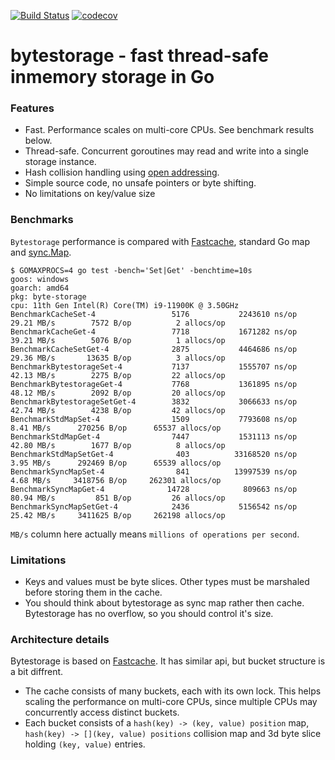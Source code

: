 [![Build Status](https://github.com/kiriklo/bytestorage/workflows/main/badge.svg)](https://github.com/kiriklo/bytestorage/actions)
[![codecov](https://codecov.io/gh/kiriklo/bytestorage/branch/master/graph/badge.svg)](https://codecov.io/gh/kiriklo/bytestorage/)
# bytestorage - fast thread-safe inmemory storage in Go

### Features

* Fast. Performance scales on multi-core CPUs. See benchmark results below.
* Thread-safe. Concurrent goroutines may read and write into a single
  storage instance.
* Hash collision handling using [open addressing](https://en.wikipedia.org/wiki/Open_addressing).
* Simple source code, no unsafe pointers or byte shifting.
* No limitations on key/value size

### Benchmarks

`Bytestorage` performance is compared with [Fastcache](https://github.com/VictoriaMetrics/fastcache), standard Go map
and [sync.Map](https://golang.org/pkg/sync/#Map).

```
$ GOMAXPROCS=4 go test -bench='Set|Get' -benchtime=10s
goos: windows
goarch: amd64
pkg: byte-storage
cpu: 11th Gen Intel(R) Core(TM) i9-11900K @ 3.50GHz
BenchmarkCacheSet-4                 5176           2243610 ns/op          29.21 MB/s        7572 B/op          2 allocs/op
BenchmarkCacheGet-4                 7718           1671282 ns/op          39.21 MB/s        5076 B/op          1 allocs/op
BenchmarkCacheSetGet-4              2875           4464686 ns/op          29.36 MB/s       13635 B/op          3 allocs/op
BenchmarkBytestorageSet-4           7137           1555707 ns/op          42.13 MB/s        2275 B/op         22 allocs/op
BenchmarkBytestorageGet-4           7768           1361895 ns/op          48.12 MB/s        2092 B/op         20 allocs/op
BenchmarkBytestorageSetGet-4        3832           3066633 ns/op          42.74 MB/s        4238 B/op         42 allocs/op
BenchmarkStdMapSet-4                1509           7793608 ns/op           8.41 MB/s      270256 B/op      65537 allocs/op
BenchmarkStdMapGet-4                7447           1531113 ns/op          42.80 MB/s        1677 B/op          8 allocs/op
BenchmarkStdMapSetGet-4              403          33168520 ns/op           3.95 MB/s      292469 B/op      65539 allocs/op
BenchmarkSyncMapSet-4                841          13997539 ns/op           4.68 MB/s     3418756 B/op     262301 allocs/op
BenchmarkSyncMapGet-4              14728            809663 ns/op          80.94 MB/s         851 B/op         26 allocs/op
BenchmarkSyncMapSetGet-4            2436           5156542 ns/op          25.42 MB/s     3411625 B/op     262198 allocs/op
```

`MB/s` column here actually means `millions of operations per second`.

### Limitations

* Keys and values must be byte slices. Other types must be marshaled before
  storing them in the cache.
* You should think about bytestorage as sync map rather then cache. Bytestorage
  has no overflow, so you should control it's size.

### Architecture details

Bytestorage is based on [Fastcache](https://github.com/VictoriaMetrics/fastcache). It has similar api, but
bucket structure is a bit diffrent.

* The cache consists of many buckets, each with its own lock.
  This helps scaling the performance on multi-core CPUs, since multiple
  CPUs may concurrently access distinct buckets.
* Each bucket consists of a `hash(key) -> (key, value) position` map, 
  `hash(key) -> [](key, value) positions` collision map and 3d
  byte slice holding `(key, value)` entries.